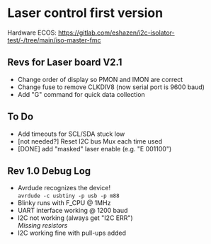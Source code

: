 # Laser control first version

Hardware ECOS:  https://gitlab.com/eshazen/i2c-isolator-test/-/tree/main/iso-master-fmc

## Revs for Laser board V2.1

* Change order of display so PMON and IMON are correct
* Change fuse to remove CLKDIV8 (now serial port is 9600 baud)
* Add "G" command for quick data collection

## To Do

* Add timeouts for SCL/SDA stuck low
* [not needed?] Reset I2C bus Mux each time used
* [DONE] add "masked" laser enable (e.g. "E 001100")

## Rev 1.0 Debug Log

* Avrdude recognizes the device! <br>
`avrdude -c usbtiny -p usb -p m88`
* Blinky runs with F_CPU @ 1MHz
* UART interface working @ 1200 baud
* I2C not working (always get "I2C ERR") <br>
  _Missing resistors_
* I2C working fine with pull-ups added

